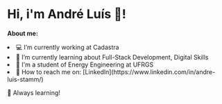 <h1>
Hi, i'm André Luís 👋! 
</h1>


**About me:**
<li>💻 I’m currently working at Cadastra</li>
<li>📝 I’m currently learning about Full-Stack Development, Digital Skills</li>
<li>🚀 I'm a student of Energy Engineering at UFRGS</li>
<li>👯 How to reach me on: [Linkedln](https://www.linkedin.com/in/andre-luis-stamm/)</li>







🚀 Always learning!
